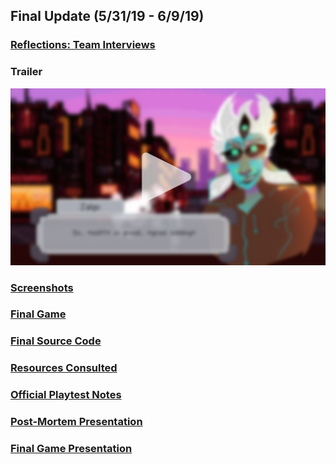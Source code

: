 ## Final Update (5/31/19 - 6/9/19)

### [Reflections: Team Interviews](https://emilykrasser.github.io/Chromatic/053119_060919/Reflections_TeamInterviews/)

### Trailer
[![Final Game Trailer](/Images/TrailerPlaceholder.png)](https://www.youtube.com/watch?time_continue=53&v=Cc4VpJfhX9Q)

### [Screenshots](https://emilykrasser.github.io/Chromatic/053119_060919/Screenshots/)

### [Final Game](https://emilykrasser.github.io/Chromatic/FinalPlayTest/index.html)

### [Final Source Code](https://github.com/emilykrasser/Chromatic/tree/master/SourceCode/CSS385_FinalProject)

### [Resources Consulted](https://emilykrasser.github.io/Chromatic/ResourcesList/)

### [Official Playtest Notes](https://emilykrasser.github.io/Chromatic/PlaytestNotes/)

### [Post-Mortem Presentation](https://docs.google.com/presentation/d/1v9FMG3qSaeRqeJ3svDRMsAavJs5qS7EBGS8PweUoTHU/edit?usp=sharing)

### [Final Game Presentation](https://docs.google.com/presentation/d/11LwOlu9JtxvXPrJWRxTnw0Drh29BH_AJ03oah1mvW6A/edit#slide=id.p)